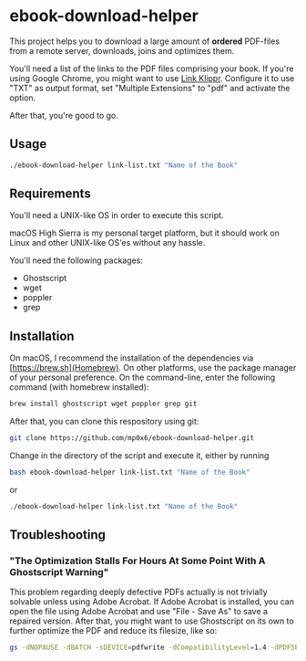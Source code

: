 # ebook-download-helper

This project helps you to download a large amount of __ordered__ PDF-files from a remote server, downloads, joins and optimizes them.

You'll need a list of the links to the PDF files comprising your book. If you're using Google Chrome, you might want to use [Link Klippr](https://chrome.google.com/webstore/detail/link-klipper-extract-all/fahollcgofmpnehocdgofnhkkchiekoo).
Configure it to use "TXT" as output format, set "Multiple Extensions" to "pdf" and activate the option.

After that, you're good to go.

## Usage

```bash
./ebook-download-helper link-list.txt "Name of the Book"
```

## Requirements

You'll need a UNIX-like OS in order to execute this script.

macOS High Sierra is my personal target platform, but it should work on Linux and other UNIX-like OS'es without any hassle.

You'll need the following packages:

- Ghostscript
- wget
- poppler
- grep

## Installation

On macOS, I recommend the installation of the dependencies via [https://brew.sh](Homebrew). On other platforms, use the package manager of your personal preference. On the command-line, enter the following command (with homebrew installed):

```bash
brew install ghostscript wget poppler grep git
```

After that, you can clone this respository using git:

```bash
git clone https://github.com/mp0x6/ebook-download-helper.git
```

Change in the directory of the script and execute it, either by running

```bash
bash ebook-download-helper link-list.txt "Name of the Book"
```

or

```bash
./ebook-download-helper link-list.txt "Name of the Book"
```

## Troubleshooting

### "The Optimization Stalls For Hours At Some Point With A Ghostscript Warning"

This problem regarding deeply defective PDFs actually is not trivially solvable unless using Adobe Acrobat. If Adobe Acrobat is installed, you can open the file using Adobe Acrobat and use "File - Save As" to save a repaired version. After that, you might want to use Ghostscript on its own to further optimize the PDF and reduce its filesize, like so:

```bash
gs -dNOPAUSE -dBATCH -sDEVICE=pdfwrite -dCompatibilityLevel=1.4 -dPDFSETTINGS=/prepress -sOutputFile=output.pdf input.pdf
```